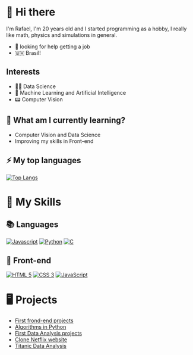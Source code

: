 # 👋 Hi there

I'm Rafael, I'm 20 years old and I started programming as a hobby, I really like math, physics and simulations in general.

- 🤔 looking for help getting a job
- 🇧🇷 Brasil!

## Interests

-  🧑‍🔬 Data Science
-  🤖 Machine Learning and Artificial Intelligence
-  📟 Computer Vision

## 🌱 What am I currently learning?

- Computer Vision and Data Science
- Improving my skills in Front-end

## ⚡ My top languages
[![Top Langs](https://github-readme-stats.vercel.app/api/top-langs/?username=rafael-silveirap&layout=compact&theme=synthwave&langs_count=10&count_private=true)](https://github.com/anuraghazra/github-readme-stats)

# 🚀 My Skills

## 📚 Languages
[![Javascript](https://img.shields.io/badge/JAVASCRIPT-323330?style=for-the-badge&logo=javascript)](https://developer.mozilla.org/pt-BR/docs/Web/JavaScript)
[![Python](https://img.shields.io/badge/PYTHON-f7d367?style=for-the-badge&logo=python)](https://www.python.org/)
[![C](https://img.shields.io/badge/C-000000?style=for-the-badge&logo=c)](https://en.wikipedia.org/wiki/C_(programming_language))


## 👀 Front-end
[![HTML 5](https://img.shields.io/badge/HTML5-E34F26?style=for-the-badge&logo=html5&logoColor=white)](https://www.w3.org/standards/webdesign/htmlcss.html)
[![CSS 3](https://img.shields.io/badge/CSS3-1572B6?style=for-the-badge&logo=css3&logoColor=white)](https://www.w3.org/standards/webdesign/htmlcss.html)
[![JavaScript](https://img.shields.io/badge/JAVASCRIPT-323330?style=for-the-badge&logo=javascript)](https://www.w3schools.com/whatis/whatis_js.asp)

# 🖥️ Projects
- <a href='https://github.com/rafael-silveirap/first-projects--js-html-css-' target="_blank">First frond-end projects</a>
- <a href='https://github.com/rafael-silveirap/programacao-computadores-2periodo' target="_blank">Algorithms in Python</a>
- <a href='https://github.com/rafael-silveirap/first_project_data_analysis' target="_blank">First Data Analysis projects</a>
- <a href='https://github.com/rafael-silveirap/netflix-clone' target="_blank">Clone Netflix website</a>
- <a href='https://github.com/rafael-silveirap/titanic_analysis' target="_blank">Titanic Data Analysis</a>
